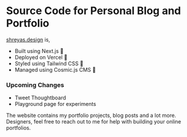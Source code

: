 # Source Code for Personal Blog and Portfolio

[shreyas.design](https//:shreyas.design) is,

* Built using Next.js 🎉
* Deployed on Vercel 🚀
* Styled using Tailwind CSS 🎨
* Managed using Cosmic.js CMS 📝

### Upcoming Changes 
* Tweet Thoughtboard
* Playground page for experiments

The website contains my portfolio projects, blog posts and a lot more. Designers, feel free to reach out to me for help with building your online portfolios.
